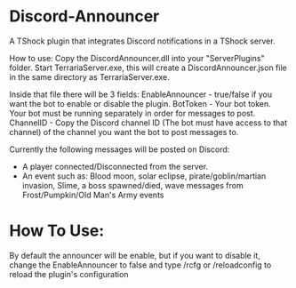 # Discord-Announcer
A TShock plugin that integrates Discord notifications in a TShock server.

How to use: Copy the DiscordAnnouncer.dll into your "ServerPlugins" folder. Start TerrariaServer.exe, this will create a DiscordAnnouncer.json file in the same directory as TerrariaServer.exe.

Inside that file there will be 3 fields:
EnableAnnouncer - true/false if you want the bot to enable or disable the plugin.
BotToken - Your bot token. Your bot must be running separately in order for messages to post.
ChannelID - Copy the Discord channel ID (The bot must have access to that channel) of the channel you want the bot to post messages to.

Currently the following messages will be posted on Discord:
- A player connected/Disconnected from the server.
- An event such as: Blood moon, solar eclipse, pirate/goblin/martian invasion, Slime, a boss spawned/died, wave messages from Frost/Pumpkin/Old Man's Army events

# How To Use:
By default the announcer will be enable, but if you want to disable it, change the EnableAnnouncer to false and type /rcfg or /reloadconfig to reload the plugin's configuration
